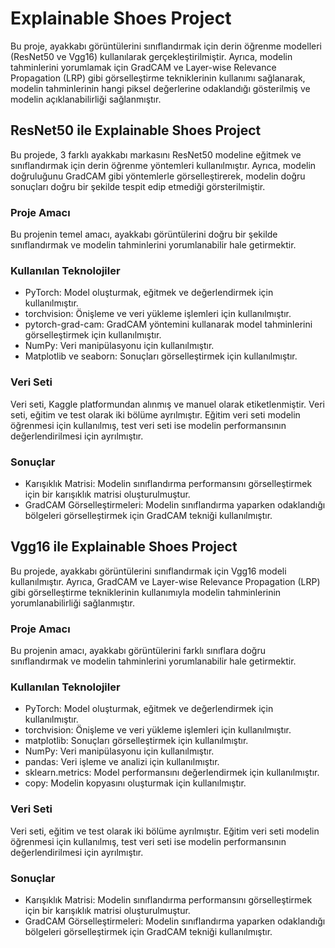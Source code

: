 # Explainable Shoes Project


Bu proje, ayakkabı görüntülerini sınıflandırmak için derin öğrenme modelleri (ResNet50 ve Vgg16) kullanılarak gerçekleştirilmiştir. Ayrıca, modelin tahminlerini yorumlamak için GradCAM ve Layer-wise Relevance Propagation (LRP) gibi görselleştirme tekniklerinin kullanımı sağlanarak, modelin tahminlerinin hangi piksel değerlerine odaklandığı gösterilmiş ve modelin açıklanabilirliği sağlanmıştır.

## ResNet50 ile Explainable Shoes Project

Bu projede, 3 farklı ayakkabı markasını ResNet50 modeline eğitmek ve sınıflandırmak için derin öğrenme yöntemleri kullanılmıştır. Ayrıca, modelin doğruluğunu GradCAM gibi yöntemlerle görselleştirerek, modelin doğru sonuçları doğru bir şekilde tespit edip etmediği görsterilmiştir.

### Proje Amacı

Bu projenin temel amacı, ayakkabı görüntülerini doğru bir şekilde sınıflandırmak ve modelin tahminlerini yorumlanabilir hale getirmektir.

### Kullanılan Teknolojiler

- PyTorch: Model oluşturmak, eğitmek ve değerlendirmek için kullanılmıştır.
- torchvision: Önişleme ve veri yükleme işlemleri için kullanılmıştır.
- pytorch-grad-cam: GradCAM yöntemini kullanarak model tahminlerini görselleştirmek için kullanılmıştır.
- NumPy: Veri manipülasyonu için kullanılmıştır.
- Matplotlib ve seaborn: Sonuçları görselleştirmek için kullanılmıştır.

### Veri Seti

Veri seti, Kaggle platformundan alınmış ve manuel olarak etiketlenmiştir. Veri seti, eğitim ve test olarak iki bölüme ayrılmıştır. Eğitim veri seti modelin öğrenmesi için kullanılmış, test veri seti ise modelin performansının değerlendirilmesi için ayrılmıştır.

### Sonuçlar

- Karışıklık Matrisi: Modelin sınıflandırma performansını görselleştirmek için bir karışıklık matrisi oluşturulmuştur.
- GradCAM Görselleştirmeleri: Modelin sınıflandırma yaparken odaklandığı bölgeleri görselleştirmek için GradCAM tekniği kullanılmıştır.

## Vgg16 ile Explainable Shoes Project

Bu projede, ayakkabı görüntülerini sınıflandırmak için Vgg16 modeli kullanılmıştır. Ayrıca, GradCAM ve Layer-wise Relevance Propagation (LRP) gibi görselleştirme tekniklerinin kullanımıyla modelin tahminlerinin yorumlanabilirliği sağlanmıştır.

### Proje Amacı

Bu projenin amacı, ayakkabı görüntülerini farklı sınıflara doğru sınıflandırmak ve modelin tahminlerini yorumlanabilir hale getirmektir.

### Kullanılan Teknolojiler

- PyTorch: Model oluşturmak, eğitmek ve değerlendirmek için kullanılmıştır.
- torchvision: Önişleme ve veri yükleme işlemleri için kullanılmıştır.
- matplotlib: Sonuçları görselleştirmek için kullanılmıştır.
- NumPy: Veri manipülasyonu için kullanılmıştır.
- pandas: Veri işleme ve analizi için kullanılmıştır.
- sklearn.metrics: Model performansını değerlendirmek için kullanılmıştır.
- copy: Modelin kopyasını oluşturmak için kullanılmıştır.

### Veri Seti

Veri seti, eğitim ve test olarak iki bölüme ayrılmıştır. Eğitim veri seti modelin öğrenmesi için kullanılmış, test veri seti ise modelin performansının değerlendirilmesi için ayrılmıştır.

### Sonuçlar

- Karışıklık Matrisi: Modelin sınıflandırma performansını görselleştirmek için bir karışıklık matrisi oluşturulmuştur.
- GradCAM Görselleştirmeleri: Modelin sınıflandırma yaparken odaklandığı bölgeleri görselleştirmek için GradCAM tekniği kullanılmıştır.


